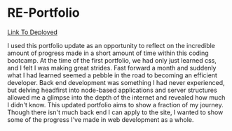 # RE-Portfolio

[Link To Deployed](https://gushihiro.github.io)

I used this portfolio update as an opportunity to reflect on the incredible amount of progress made in a short amount of time within this coding bootcamp. At the time of the first portfolio, we had only just learned css, and I felt I was making great strides. Fast forward a month and suddenly what I had learned seemed a pebble in the road to becoming an efficient developer. Back end development was something I had never experienced, but delving headfirst into node-based applications and server structures allowed me a glimpse into the depth of the internet and revealed how much I didn't know. This updated portfolio aims to show a fraction of my journey. Though there isn't much back end I can apply to the site, I wanted to show some of the progress I've made in web development as a whole.
